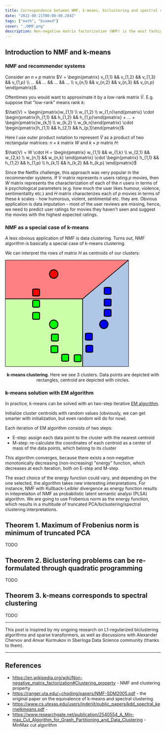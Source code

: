 ```yaml
---
title: Correspondence between NMF, k-means, biclustering and spectral clustering 
date: "2022-08-21T00:00:00.284Z"
tags: ["math", "biomed"]
cover: "./NMF.png"
description: Non-negative matrix factorization (NMF) is the most fashionable method of matrix decomposition among productive, but mathematically illiterate biologists, much more popular than PCA due to its perceived simplicity. However, if you start digging deeper, it happens to have profound connections to a multitude of other techniques from linear algebra and matrix analysis. In this post I discuss those connections.
---
```


## Introduction to NMF and k-means

### NMF and recommender systems

Consider an $n \times p$ matrix $V = \begin{pmatrix} v_{1,1} && v_{1,2} && v_{1,3} && v_{1,p} \\ ... && ... && ... && ... \\ v_{n,1} && v_{n,2} && v_{n,3} && v_{n,p} \end{pmatrix}$.

Oftentimes you would want to approximate it by a low-rank matrix $\hat{V}$. E.g. suppose that "low-rank" means rank $k$:

$\hat{V} = \begin{pmatrix}w_{1,1} \\ w_{1,2} \\ w_{1,n}\end{pmatrix} \cdot \begin{pmatrix}h_{1,1} && h_{1,2} && h_{1,p}\end{pmatrix} + ... + \begin{pmatrix}w_{k,1} \\ w_{k,2} \\ w_{k,n}\end{pmatrix} \cdot \begin{pmatrix}h_{1,1} && h_{2,1} && h_{p,1}\end{pmatrix}$

Here I use outer product notation to represent $\hat{V}$ as a product of two rectangular matrices: $n \times k$ matrix $W$ and $k \times p$ matrix $H$:

$\hat{V} = W \cdot H = \begin{pmatrix} w_{1,1} && w_{1,k} \\ w_{2,1} && w_{2,k} \\ w_{n,1} && w_{n,k} \end{pmatrix} \cdot \begin{pmatrix} h_{1,1} && h_{1,2} && h_{1,p} \\ h_{k,1} && h_{k,2} && h_{k,p} \end{pmatrix}$

Since the Netflix challenge, this approach was very popular in the recommender systems. If $V$ matrix represents
$n$ users rating $p$ movies, then $W$ matrix represents the characterization of each of the $n$ users in terms of $k$
psychological parameters (e.g. how much the user likes humour, violence, sentimentality etc.) and $H$ matrix characterizes
each of $p$ movies in terms of these $k$ scales - how humorous, violent, sentimental etc. they are. Obvious application
is data imputation - most of the user reviews are missing, hence, we need to predict user ratings for movies they haven't
seen and suggest the movies with the highest expected ratings.

### NMF as a special case of k-means

A less obvious application of NMF is data clustering. Turns out, NMF algorithm is basically a special case of k-means clustering.

We can interpret the rows of matrix $H$ as centroids of our clusters:

![k-means](K_Means.png)<center>**k-means clustering**. Here we see 3 clusters. Data points are depicted with rectangles, centroid are depicted with circles.</center>

### k-means solution with EM algorithm

In practice, k-means can be solved with an two-step iterative [EM algorithm](https://en.wikipedia.org/wiki/Expectation%E2%80%93maximization_algorithm).

Initialize cluster centroids with random values (obviously, we can get smarter with initialization, but even random will do for now).

Each iteration of EM algorithm consists of two steps:

* E-step: assign each data point to the cluster with the nearest centroid
* M-step: re-calculate the coordinates of each centroid as a center of mass of the data points, which belong to its cluster

This algorithm converges, because there exists a non-negative monotonically decreasing (non-increasing) "energy" function, which 
decreases at each iteration, both on E-step and M-step.

The exact choice of the energy function could vary, and depending on the one selected, the algorithm takes new interesting
interpretations. For instance, NMF with Kullback-Leibler divergence as energy function results in intepretaiton of NMF as
probabilistic latent semantic analysi (PLSA) algorithm. We are going to use Frobenius norm as the energy function, which
results in a multitude of truncated PCA/biclustering/spectral clustering interpretations.


## Theorem 1. Maximum of Frobenius norm is minimum of truncated PCA

TODO

## Theorem 2. Biclustering problems can be re-formulated through quadratic programming

TODO

## Theorem 3. k-means corresponds to spectral clustering

TODO

---
This post is inspired by my ongoing research on L1-regularized biclustering algorithms and sparse transformers, as well 
as discussions with Alexander Chervov and Anvar Kurmukov in Sberloga Data Science community (thanks to them).

---

References
----------
* https://en.wikipedia.org/wiki/Non-negative_matrix_factorization#Clustering_property - NMF and clustering property
* https://ranger.uta.edu/~chqding/papers/NMF-SDM2005.pdf - the original paper on the equivalence of k-means and spectral clustering
* https://www.cs.utexas.edu/users/inderjit/public_papers/kdd_spectral_kernelkmeans.pdf - 
* https://www.researchgate.net/publication/2540554_A_Min-max_Cut_Algorithm_for_Graph_Partitioning_and_Data_Clustering - MinMax cut algorithm